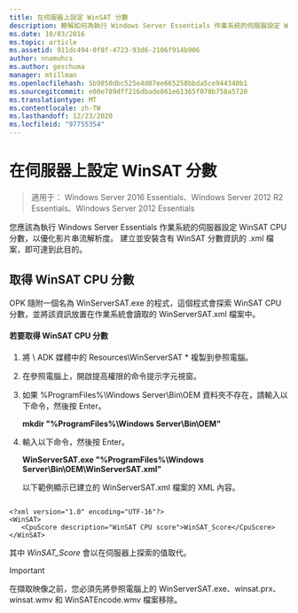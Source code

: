 ```yaml
---
title: 在伺服器上設定 WinSAT 分數
description: 瞭解如何為執行 Windows Server Essentials 作業系統的伺服器設定 WinSAT CPU 分數，以優化影片串流解析度。
ms.date: 10/03/2016
ms.topic: article
ms.assetid: 911dc494-0f8f-4723-93d6-2106f914b906
author: nnamuhcs
ms.author: geschuma
manager: mtillman
ms.openlocfilehash: 5b9850dbc525e4d07ee665258bbda5ce944340b1
ms.sourcegitcommit: e00e789dff216dbade861e61365f078b758a5720
ms.translationtype: MT
ms.contentlocale: zh-TW
ms.lasthandoff: 12/23/2020
ms.locfileid: "97755354"
---
```

# <a name="set-the-winsat-score-on-the-server"></a>在伺服器上設定 WinSAT 分數

>適用于： Windows Server 2016 Essentials、Windows Server 2012 R2 Essentials、Windows Server 2012 Essentials

您應該為執行 Windows Server Essentials 作業系統的伺服器設定 WinSAT CPU 分數，以優化影片串流解析度。 建立並安裝含有 WinSAT 分數資訊的 .xml 檔案，即可達到此目的。

## <a name="obtain-the-winsat-cpu-score"></a>取得 WinSAT CPU 分數
 OPK 隨附一個名為 WinServerSAT.exe 的程式，這個程式會探索 WinSAT CPU 分數，並將該資訊放置在作業系統會讀取的 WinServerSAT.xml 檔案中。

#### <a name="to-obtain-the-winsat-cpu-score"></a>若要取得 WinSAT CPU 分數

1. 將 \\ ADK 媒體中的 Resources\WinServerSAT * 複製到參照電腦。

2. 在參照電腦上，開啟提高權限的命令提示字元視窗。

3. 如果 %ProgramFiles%\Windows Server\Bin\OEM 資料夾不存在，請輸入以下命令，然後按 Enter。

    **mkdir "%ProgramFiles%\Windows Server\Bin\OEM"**

4. 輸入以下命令，然後按 Enter。

    **WinServerSAT.exe "%ProgramFiles%\Windows Server\Bin\OEM\WinServerSAT.xml"**

   以下範例顯示已建立的 WinServerSAT.xml 檔案的 XML 內容。

```

<?xml version="1.0" encoding="UTF-16"?>
<WinSAT>
   <CpuScore description="WinSAT CPU score">WinSAT_Score</CpuScore>
</WinSAT>
```

 其中 *WinSAT_Score* 會以在伺服器上探索的值取代。

> [!IMPORTANT]
>  在擷取映像之前，您必須先將參照電腦上的 WinServerSAT.exe、winsat.prx、winsat.wmv 和 WinSATEncode.wmv 檔案移除。
